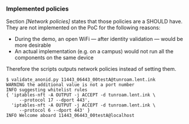 
### Implemented policies

Section
*[Network policies]*
states that those policies are a
SHOULD have.
They are not implemented on the PoC for the following reasons:

- During the demo, an open WiFi &mdash; after identity validation &mdash; would be more desirable
- An actual implementation (e.g. on a campus) would not run all the components on the same device

Therefore the scripts outputs network policies instead of setting them.

```
$ validate_anonid.py 11443_06443_00testA@tunroam.lent.ink
WARNING the additional value is not a port number
INFO suggesting whitelist rules
{ 'iptables-nft -A OUTPUT -j ACCEPT -d tunroam.lent.ink \
     --protocol 17 --dport 443',
  'iptables-nft -A OUTPUT -j ACCEPT -d tunroam.lent.ink \
     --protocol 6 --dport 443' }
INFO Welcome aboard 11443_06443_00testA@localhost
```

<!--
done
-->


